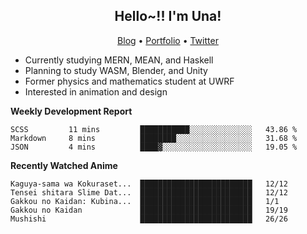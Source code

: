 <h2 align="center">
  Hello~!! I'm Una!
</h2>

<p align="center">
  <a href="https://anarchy.website/">Blog</a> &bull;
  <a href="https://una-ada.github.io/">Portfolio</a> &bull;
  <a href="https://twitter.com/unaxiii">Twitter</a>
</p>

- Currently studying MERN, MEAN, and Haskell
- Planning to study WASM, Blender, and Unity
- Former physics and mathematics student at UWRF
- Interested in animation and design

**Weekly Development Report**

<!--START_SECTION:waka-->
```text
SCSS         11 mins         ███████████░░░░░░░░░░░░░░   43.86 % 
Markdown     8 mins          ████████░░░░░░░░░░░░░░░░░   31.68 % 
JSON         4 mins          ████▓░░░░░░░░░░░░░░░░░░░░   19.05 % 
```
<!--END_SECTION:waka-->

**Recently Watched Anime**

<!-- RECENT-ANIME:START -->

    Kaguya-sama wa Kokuraset...  █████████████████████████   12/12
    Tensei shitara Slime Dat...  █████████████████████████   12/12
    Gakkou no Kaidan: Kubina...  █████████████████████████   1/1
    Gakkou no Kaidan             █████████████████████████   19/19
    Mushishi                     █████████████████████████   26/26
<!-- RECENT-ANIME:END -->
